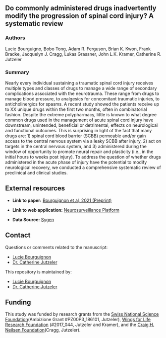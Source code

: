 ## Do commonly administered drugs inadvertently modify the progression of spinal cord injury? A systematic review 

### Authors
Lucie Bourguigno, Bobo Tong, Adam R. Ferguson, Brian K. Kwon, Frank Bradke, Jacquelyn J. Cragg, Lukas Grassner, John L.K. Kramer, Catherine R. Jutzeler

### Summary
Nearly every individual sustaining a traumatic spinal cord injury receives multiple types and classes of drugs to manage a wide range of secondary complications associated with the neurotrauma. These range from drugs to manage blood pressure, to analgesics for concomitant traumatic injuries, to anticholinergics for spasms. A recent study showed the patients receive up to XX unique drugs within the first two months, often in combinatorial fashion. Despite the extreme polypharmacy, little is known to what degree common drugs used in the management of acute spinal cord injury have downstream, unintended, beneficial or detrimental, effects on neurological and functional outcomes. 
This is surprising in light of the fact that many drugs are: 1) spinal cord blood barrier (SCBB) permeable and/or gain access to the central nervous system via a leaky SCBB after injury, 2) act on targets in the central nervous system, and 3) administered during the window of opportunity to promote neural repair and plasticity (i.e., in the initial hours to weeks post injury).
To address the question of whether drugs administered in the acute phase of injury have the potential to modify neurological recovery, we conducted a comprehensive systematic review of preclinical and clinical studies.


## External resources

* **Link to paper:** [Bourguignon et al, 2021 (Preprint)](https://www.google.com/)

* **Link to web application:** [Neurosurveillance Platform](https://jutzelec.shinyapps.io/neurosurveillance/)

* **Data Source:** [Sygen](https://www.emsci.org/)


## Contact
Questions or comments related to the manuscript:
* [Lucie Bourguignon](mailto:lucie.Bourguignon@bsse.ethz.ch?subject=[GitHub]%20Source%20Han%20Sans)
* [Dr. Catherine Jutzeler](mailto:catherine.jutzeler@bsse.ethz.ch?subject=[GitHub]%20Source%20Han%20Sans)


This repository is maintained by:
* [Lucie Bourguignon](https://github.com/lbourguignon)
* [Dr. Catherine Jutzeler](https://github.com/jutzca)

## Funding

This study was funded by research grants from the [Swiss National Science Foundation](http://p3.snf.ch/project-186101)(Ambizione Grant #PZ00P3_186101, Jutzeler), [Wings for Life Research Foundation](https://www.wingsforlife.com/de/forschung/) (#2017_044, Jutzeler and Kramer), and the [Craig H. Neilsen Foundation](https://chnfoundation.org/)(Cragg, Jutzeler). 
